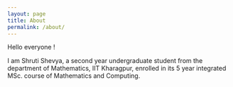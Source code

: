 ```yaml
---
layout: page
title: About
permalink: /about/
---
```


Hello everyone !
 
I am Shruti Shevya, a second year undergraduate student from the department of Mathematics, IIT Kharagpur, enrolled in its 5 year integrated MSc. course of Mathematics and Computing.